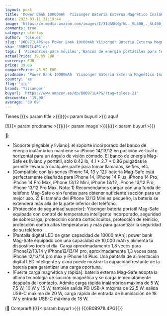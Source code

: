 ```yaml
---
layout: post
title: 'Power Bank 10000mAh  Yiisonger Bateria Externa Magnético Inalámbrico Bateria Portatil Carga Rapida 22.5W Plegable Powerbank USB-C Compatible con MagSafe iPhone 14/13/12/Pro/Pro MAX/Mini Negro '
date: 2023-03-11 21:19:44
image: 'https://m.media-amazon.com/images/I/31qAShMgfkL._SL500_._SL400_.jpg'
comments: true
category: ofertas
author: 'tole.es'
slug: 'B0B971L4PG-es Power Bank 10000mAh Yiisonger Bateria Externa Magnético...'
sku: 'B0B971L4PG-es'
tags: [ 'Accesorios para móviles','Bancos de energía portátiles para teléfonos móviles','Cargadores para móviles','Comunicación móvil y accesorios','Electrónica','iphone','yiisonger','🇪🇸', ]
actualPrice: 39.09 EUR
currency: EUR
price: 39.09
comparePrice: 45.99 EUR
prodname: 'Power Bank 10000mAh  Yiisonger Bateria Externa Magnético Inalámbrico Bateria Portatil Carga Rapida 22.5W Plegable Powerbank USB-C Compatible con MagSafe iPhone 14/13/12/Pro/Pro MAX/Mini Negro '
country: 'es'
flag: '🇪🇸'
brand: 'Yiisonger'
buyurl: 'https://www.amazon.es/dp/B0B971L4PG/?tag=tolees-21'
descuento: '15.00'
average: '39.09'
---
```


Tienes [{{< param title >}}]({{< param buyurl >}}) aqui!

[![{{< param prodname >}}]({{< param image >}})]({{< param buyurl >}})

🔎:

- [Soporte plegable y liviano]: el soporte incorporado del banco de energía inalámbrico mantiene su iPhone 14/13/12 en posición vertical u horizontal para un ángulo de visión cómodo. El banco de energía Mag-Safe es liviano y portátil, solo 0.42 lb, 4.1 * 2.7 * 0.86 pulgadas le permite llevarlo a cualquier parte para tomar llamadas, selfies, etc.
- [Compatible con las series iPhone 14, 13 y 12]: bateria Mag-Safe está perfectamente diseñada para iPhone 14, iPhone 14 Plus, iPhone 14 Pro, iPhone 14 Pro Max, iPhone 13/12 Mini, iPhone 13/12, iPhone 13/12 Pro, iPhone 13/12 Pro Max. Nota: 1) Recomendamos cargar con una funda de teléfono Mag-Safe o sin fundas para obtener suficiente succión para un mejor uso. 2) El tamaño del iPhone 12/13 Mini es pequeño, la batería se extenderá más allá de la parte inferior del teléfono.
- [Protección de seguridad superior]: Yiisonger bateria portatil Mag-Safe equipada con control de temperatura inteligente incorporado, seguridad de sobrecarga, protección contra cortocircuitos, protección de reinicio, protección contra altas temperaturas y más para garantizar la seguridad de su teléfono
- [Pantalla digital LED de gran capacidad de 10000 mAh]: power bank Mag-Safe equipado con una capacidad de 10,000 mAh y alimenta tu dispositivo todo el día. Carga aproximadamente 1,8 veces para iPhone12/13/14 y iPhone12/13/14 pro, aproximadamente 1,3 veces para iPhone 12/13/14 pro max y iPhone 14 Plus. Una pantalla de alimentación digital LED inteligente y clara puede mostrar la capacidad restante de la batería para garantizar una carga oportuna.
- [Fuerte carga magnética y rápida]: bateria externa Mag-Safe adopta la última tecnología de succión magnética y se carga inmediatamente después del contacto. Admite carga rápida inalámbrica máxima de 5 W, 7,5 W, 10 W y 15 W, también salida PD USB-A máxima de 22,5 W, salida USB-C máxima de 20 W, carga rápida de entrada de iluminación de 18 W y entrada USB-C máxima de 18 W.

[🛒 Comprar!!!]({{< param buyurl >}})
{{<world>}}B0B971L4PG{{</world>}}
